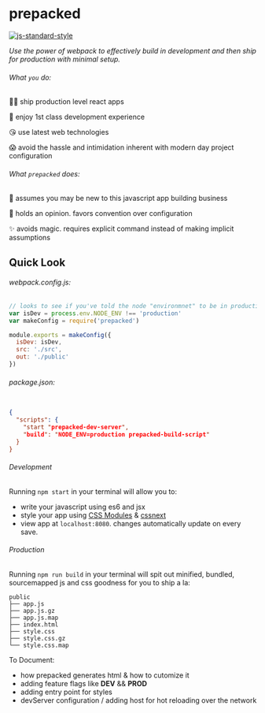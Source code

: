 prepacked
=========

[![js-standard-style](https://img.shields.io/badge/code%20style-standard-brightgreen.svg?style=flat)](https://github.com/feross/standard)


_Use the power of webpack to effectively build in development and then ship for production with minimal setup._

###### What `you` do:

👌🏼 ️ship production level react apps

🎉 enjoy 1st class development experience

😘 use latest web technologies

😱 avoid the hassle and intimidation inherent with modern day project configuration


###### What `prepacked` does:

👋 assumes you may be new to this javascript app building business

🗿 holds an opinion. favors convention over configuration

✨ avoids magic. requires explicit command instead of making implicit assumptions

## Quick Look

###### webpack.config.js:
```js
// looks to see if you've told the node "environmnet" to be in production
var isDev = process.env.NODE_ENV !== 'production'
var makeConfig = require('prepacked')

module.exports = makeConfig({
  isDev: isDev,
  src: './src',
  out: './public'
})
```

###### package.json:
```json

{
  "scripts": {
    "start "prepacked-dev-server",
    "build": "NODE_ENV=production prepacked-build-script"
  }
}
```

###### Development
Running `npm start` in your terminal will allow you to:
* write your javascript using es6 and jsx
* style your app using [CSS Modules](http://glenmaddern.com/articles/css-modules) & [cssnext](http://cssnext.io/)
* view app at `localhost:8080`. changes automatically update on every save.

###### Production
Running `npm run build` in your terminal will spit out minified, bundled, sourcemapped js and css goodness for you to ship a la:
```
public
├── app.js
├── app.js.gz
├── app.js.map
├── index.html
├── style.css
├── style.css.gz
└── style.css.map
```

To Document:
* how prepacked generates html & how to cutomize it
* adding feature flags like __DEV__ && __PROD__
* adding entry point for styles
* devServer configuration / adding host for hot reloading over the network




